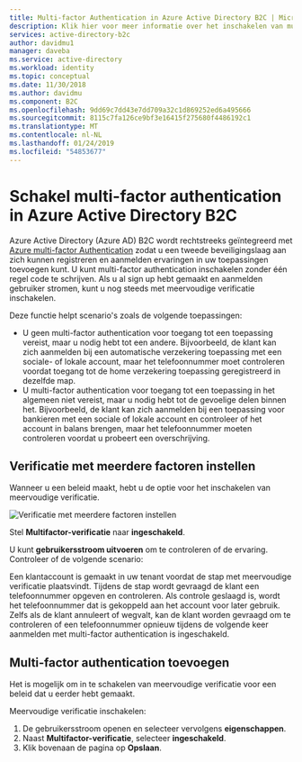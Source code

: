 ```yaml
---
title: Multi-factor Authentication in Azure Active Directory B2C | Microsoft Docs
description: Klik hier voor meer informatie over het inschakelen van multi-factor Authentication in consumentgerichte toepassingen die zijn beveiligd door Azure Active Directory B2C.
services: active-directory-b2c
author: davidmu1
manager: daveba
ms.service: active-directory
ms.workload: identity
ms.topic: conceptual
ms.date: 11/30/2018
ms.author: davidmu
ms.component: B2C
ms.openlocfilehash: 9dd69c7dd43e7dd709a32c1d869252ed6a495666
ms.sourcegitcommit: 8115c7fa126ce9bf3e16415f275680f4486192c1
ms.translationtype: MT
ms.contentlocale: nl-NL
ms.lasthandoff: 01/24/2019
ms.locfileid: "54853677"
---
```

# <a name="enable-multi-factor-authentication-in-azure-active-directory-b2c"></a>Schakel multi-factor authentication in Azure Active Directory B2C

Azure Active Directory (Azure AD) B2C wordt rechtstreeks geïntegreerd met [Azure multi-factor Authentication](../active-directory/authentication/multi-factor-authentication.md) zodat u een tweede beveiligingslaag aan zich kunnen registreren en aanmelden ervaringen in uw toepassingen toevoegen kunt. U kunt multi-factor authentication inschakelen zonder één regel code te schrijven. Als u al sign up hebt gemaakt en aanmelden gebruiker stromen, kunt u nog steeds met meervoudige verificatie inschakelen.

Deze functie helpt scenario's zoals de volgende toepassingen:

- U geen multi-factor authentication voor toegang tot een toepassing vereist, maar u nodig hebt tot een andere. Bijvoorbeeld, de klant kan zich aanmelden bij een automatische verzekering toepassing met een sociale- of lokale account, maar het telefoonnummer moet controleren voordat toegang tot de home verzekering toepassing geregistreerd in dezelfde map.
- U multi-factor authentication voor toegang tot een toepassing in het algemeen niet vereist, maar u nodig hebt tot de gevoelige delen binnen het. Bijvoorbeeld, de klant kan zich aanmelden bij een toepassing voor bankieren met een sociale of lokale account en controleer of het account in balans brengen, maar het telefoonnummer moeten controleren voordat u probeert een overschrijving.

## <a name="set-multi-factor-authentication"></a>Verificatie met meerdere factoren instellen

Wanneer u een beleid maakt, hebt u de optie voor het inschakelen van meervoudige verificatie.

![Verificatie met meerdere factoren instellen](./media/active-directory-b2c-reference-mfa/add-policy.png)

Stel **Multifactor-verificatie** naar **ingeschakeld**.

U kunt **gebruikersstroom uitvoeren** om te controleren of de ervaring. Controleer of de volgende scenario:

Een klantaccount is gemaakt in uw tenant voordat de stap met meervoudige verificatie plaatsvindt. Tijdens de stap wordt gevraagd de klant een telefoonnummer opgeven en controleren. Als controle geslaagd is, wordt het telefoonnummer dat is gekoppeld aan het account voor later gebruik. Zelfs als de klant annuleert of wegvalt, kan de klant worden gevraagd om te controleren of een telefoonnummer opnieuw tijdens de volgende keer aanmelden met multi-factor authentication is ingeschakeld.

## <a name="add-multi-factor-authentication"></a>Multi-factor authentication toevoegen

Het is mogelijk om in te schakelen van meervoudige verificatie voor een beleid dat u eerder hebt gemaakt. 

Meervoudige verificatie inschakelen:

1. De gebruikersstroom openen en selecteer vervolgens **eigenschappen**. 
2. Naast **Multifactor-verificatie**, selecteer **ingeschakeld**.
3. Klik bovenaan de pagina op **Opslaan**.


